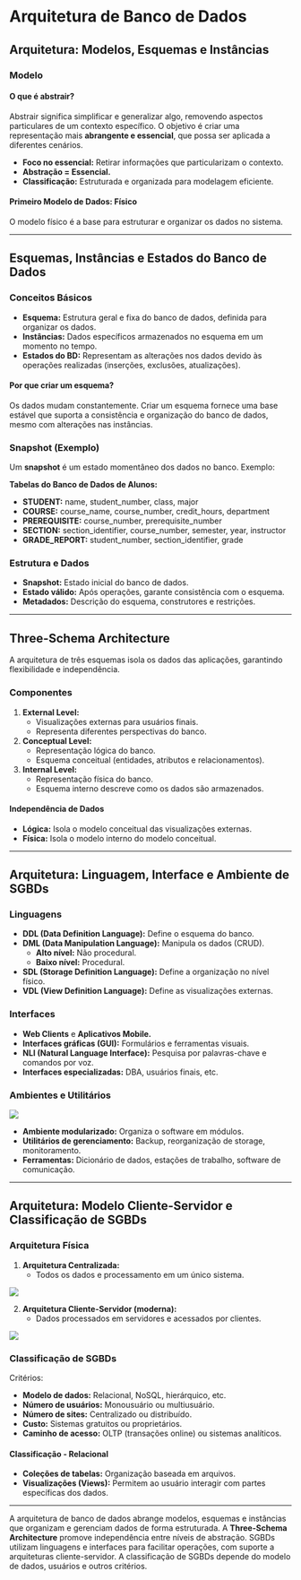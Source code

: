 # Arquitetura de Banco de Dados

## Arquitetura: Modelos, Esquemas e Instâncias

### Modelo

#### O que é abstrair?
Abstrair significa simplificar e generalizar algo, removendo aspectos particulares de um contexto específico. O objetivo é criar uma representação mais **abrangente e essencial**, que possa ser aplicada a diferentes cenários.

- **Foco no essencial:** Retirar informações que particularizam o contexto.
- **Abstração = Essencial.**
- **Classificação:** Estruturada e organizada para modelagem eficiente.

#### Primeiro Modelo de Dados: Físico
O modelo físico é a base para estruturar e organizar os dados no sistema.

---

## Esquemas, Instâncias e Estados do Banco de Dados

### Conceitos Básicos

- **Esquema:** Estrutura geral e fixa do banco de dados, definida para organizar os dados.
- **Instâncias:** Dados específicos armazenados no esquema em um momento no tempo.
- **Estados do BD:** Representam as alterações nos dados devido às operações realizadas (inserções, exclusões, atualizações).

#### Por que criar um esquema?
Os dados mudam constantemente. Criar um esquema fornece uma base estável que suporta a consistência e organização do banco de dados, mesmo com alterações nas instâncias.

### Snapshot (Exemplo)
Um **snapshot** é um estado momentâneo dos dados no banco. Exemplo:

**Tabelas do Banco de Dados de Alunos:**
- **STUDENT:** name, student_number, class, major
- **COURSE:** course_name, course_number, credit_hours, department
- **PREREQUISITE:** course_number, prerequisite_number
- **SECTION:** section_identifier, course_number, semester, year, instructor
- **GRADE_REPORT:** student_number, section_identifier, grade

### Estrutura e Dados

- **Snapshot:** Estado inicial do banco de dados.
- **Estado válido:** Após operações, garante consistência com o esquema.
- **Metadados:** Descrição do esquema, construtores e restrições.

---

## Three-Schema Architecture

A arquitetura de três esquemas isola os dados das aplicações, garantindo flexibilidade e independência.

### Componentes

1. **External Level:**
   - Visualizações externas para usuários finais.
   - Representa diferentes perspectivas do banco.
2. **Conceptual Level:**
   - Representação lógica do banco.
   - Esquema conceitual (entidades, atributos e relacionamentos).
3. **Internal Level:**
   - Representação física do banco.
   - Esquema interno descreve como os dados são armazenados.

#### Independência de Dados
- **Lógica:** Isola o modelo conceitual das visualizações externas.
- **Física:** Isola o modelo interno do modelo conceitual.

---

## Arquitetura: Linguagem, Interface e Ambiente de SGBDs

### Linguagens

- **DDL (Data Definition Language):** Define o esquema do banco.
- **DML (Data Manipulation Language):** Manipula os dados (CRUD).
  - **Alto nível:** Não procedural.
  - **Baixo nível:** Procedural.
- **SDL (Storage Definition Language):** Define a organização no nível físico.
- **VDL (View Definition Language):** Define as visualizações externas.

### Interfaces

- **Web Clients** e **Aplicativos Mobile.**
- **Interfaces gráficas (GUI):** Formulários e ferramentas visuais.
- **NLI (Natural Language Interface):** Pesquisa por palavras-chave e comandos por voz.
- **Interfaces especializadas:** DBA, usuários finais, etc.

### Ambientes e Utilitários

![](01-18162309.png)

- **Ambiente modularizado:** Organiza o software em módulos.
- **Utilitários de gerenciamento:** Backup, reorganização de storage, monitoramento.
- **Ferramentas:** Dicionário de dados, estações de trabalho, software de comunicação.

---

## Arquitetura: Modelo Cliente-Servidor e Classificação de SGBDs

### Arquitetura Física

1. **Arquitetura Centralizada:**
   - Todos os dados e processamento em um único sistema.

![](01-18163953.png)

2. **Arquitetura Cliente-Servidor (moderna):**
   - Dados processados em servidores e acessados por clientes.

![](01-18164016.png)

### Classificação de SGBDs

Critérios:
- **Modelo de dados:** Relacional, NoSQL, hierárquico, etc.
- **Número de usuários:** Monousuário ou multiusuário.
- **Número de sites:** Centralizado ou distribuído.
- **Custo:** Sistemas gratuitos ou proprietários.
- **Caminho de acesso:** OLTP (transações online) ou sistemas analíticos.

#### Classificação - Relacional
- **Coleções de tabelas:** Organização baseada em arquivos.
- **Visualizações (Views):** Permitem ao usuário interagir com partes específicas dos dados.

---

A arquitetura de banco de dados abrange modelos, esquemas e instâncias que organizam e gerenciam dados de forma estruturada. A **Three-Schema Architecture** promove independência entre níveis de abstração. SGBDs utilizam linguagens e interfaces para facilitar operações, com suporte a arquiteturas cliente-servidor. A classificação de SGBDs depende do modelo de dados, usuários e outros critérios.
